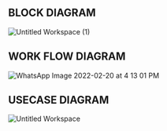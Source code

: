 
## BLOCK DIAGRAM

![Untitled Workspace (1)](https://user-images.githubusercontent.com/98890597/154845372-ec2f8fcc-9d90-4e00-a7a5-4964aa3a4897.png)


## WORK FLOW DIAGRAM

![WhatsApp Image 2022-02-20 at 4 13 01 PM](https://user-images.githubusercontent.com/98890597/154843854-2688a1a7-26f0-4e27-bdcc-48034755e31b.jpeg)


## USECASE DIAGRAM
![Untitled Workspace](https://user-images.githubusercontent.com/98890597/154843940-61c83836-47c6-4371-9906-385fc1f72c34.png)
